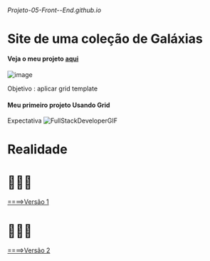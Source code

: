 ###### Projeto-05-Front--End.github.io
# Site de uma coleção de Galáxias
#### Veja o meu projeto [aqui]()
![image](https://github.com/user-attachments/assets/1ed098d5-484f-445c-93a8-edc1d9868ba2)

Objetivo : aplicar grid template
#### Meu primeiro projeto Usando Grid 

 Expectativa
![FullStackDeveloperGIF](https://github.com/ThiagoMassenoMaciel/Projeto-05-Front-End.github.io/assets/107934374/cb343085-62f5-4dab-adb9-e45727927342)

# Realidade
# 🧑🏾‍💻
[====>Versão 1]( https://thiagomassenomaciel.github.io/Projeto-05-Front-End.github.io/index.html)
# 🧑🏾‍💻
[====>Versão 2]( https://thiagomassenomaciel.github.io/Projeto-05-Front-End.github.io/versão2/index.html  )
